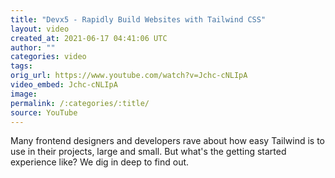 ```yaml
---
title: "Devx5 - Rapidly Build Websites with Tailwind CSS"
layout: video
created_at: 2021-06-17 04:41:06 UTC
author: ""
categories: video
tags: 
orig_url: https://www.youtube.com/watch?v=Jchc-cNLIpA
video_embed: Jchc-cNLIpA
image:
permalink: /:categories/:title/
source: YouTube
---
```

Many frontend designers and developers rave about how easy Tailwind is to use in their projects, large and small. But what's the getting started experience like? We dig in deep to find out.